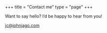 +++
title = "Contact me"
type = "page"
+++

Want to say hello? I’d be happy to hear from you!

jc@johnjago.com
